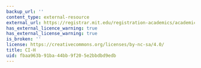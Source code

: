 ```yaml
---
backup_url: ''
content_type: external-resource
external_url: https://registrar.mit.edu/registration-academics/academic-requirements/communication-requirement/ci-hhw-subjects
has_external_licence_warning: true
has_external_license_warning: true
is_broken: ''
license: https://creativecommons.org/licenses/by-nc-sa/4.0/
title: CI-H
uid: fbaa963b-91ba-44bb-9f20-5e2bbdbd9edb
---
```


